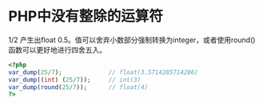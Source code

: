 # PHP中没有整除的运算符

1/2 产生出float 0.5。值可以舍弃小数部分强制转换为integer，或者使用round()函数可以更好地进行四舍五入。

```php
<?php
var_dump(25/7);         	// float(3.5714285714286) 
var_dump((int) (25/7)); 	// int(3)
var_dump(round(25/7));  	// float(4) 
?> 
```